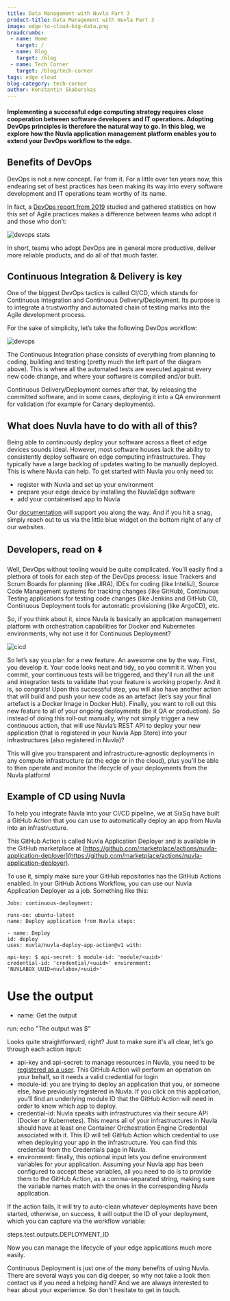 ```yaml
---
title: Data Management with Nuvla Part 3
product-title: Data Management with Nuvla Part 3
image: edge-to-cloud-big-data.png
breadcrumbs:
 - name: Home
   target: /
 - name: Blog
   target: /blog
 - name: Tech Corner
   target: /blog/tech-corner
tags: edge cloud
blog-category: tech-corner
author: Konstantin Skaburskas
---
```


#### Implementing a successful edge computing strategy requires close cooperation between software developers and IT operations.  Adopting DevOps principles is therefore the natural way to go. In this blog, we explore how the Nuvla application management platform enables you to extend your DevOps workflow to the edge.


## Benefits of DevOps 

DevOps is not a new concept. Far from it. For a little over ten years now, this endearing set of best practices has been making its way into every software development and IT operations team worthy of its name.

In fact, a [DevOps report from 2019](https://cloud.google.com/devops/state-of-devops/) studied and gathered statistics on how this set of Agile practices makes a difference between teams who adopt it and those who don’t:

![devops stats](/assets/img/blog/devopsstats.png)

In short, teams who adopt DevOps are in general more productive, deliver more reliable products, and do all of that much faster.

## Continuous Integration & Delivery is key

One of the biggest DevOps tactics is called CI/CD, which stands for Continuous Integration and Continuous Delivery/Deployment. Its purpose is to integrate a trustworthy and automated chain of testing marks into the Agile development process.

For the sake of simplicity, let’s take the following DevOps workflow:

![devops](/assets/img/blog/devops2.jpeg)


The Continuous Integration phase consists of everything from planning to coding, building and testing (pretty much the left part of the diagram above). This is where all the automated tests are executed against every new code change, and where your software is compiled and/or built.

Continuous Delivery/Deployment comes after that, by releasing the committed software, and in some cases, deploying it into a QA environment for validation (for example for Canary deployments). 

## What does Nuvla have to do with all of this?

Being able to continuously deploy your software across a fleet of edge devices sounds ideal. However, most software houses lack the ability to consistently deploy software on edge computing infrastructures. They typically have a large backlog of updates waiting to be manually deployed. This is where Nuvla can help. To get started with Nuvla you only need to:

- register with Nuvla and set up your environment 
- prepare your edge device by installing the NuvlaEdge software
- add your containerised app to Nuvla

Our [documentation](https://docs.nuvla.io/) will support you along the way. And if you hit a snag, simply reach out to us via the little blue widget on the bottom right of any of our websites.

## Developers, read on ⬇️

Well, DevOps without tooling would be quite complicated. You’ll easily find a plethora of tools for each step of the DevOps process: Issue Trackers and Scrum Boards for planning (like JIRA), IDEs for coding (like IntelliJ), Source Code Management systems for tracking changes (like GitHub), Continuous Testing applications for testing code changes (like Jenkins and GitHub CI), Continuous Deployment tools for automatic provisioning (like ArgoCD), etc.

So, if you think about it, since Nuvla is basically an application management platform with orchestration capabilities for Docker and Kubernetes environments, why not use it for Continuous Deployment?

![cicd](/assets/img/blog/nuvlacicd.png)

So let’s say you plan for a new feature. An awesome one by the way. First, you develop it. Your code looks neat and tidy, so you commit it. When you commit, your continuous tests will be triggered, and they’ll run all the unit and integration tests to validate that your feature is working properly. And it is, so congrats! Upon this successful step, you will also have another action that will build and push your new code as an artefact (let’s say your final artefact is a Docker Image in Docker Hub). Finally, you want to roll out this new feature to all of your ongoing deployments (be it QA or production). So instead of doing this roll-out manually, why not simply trigger a new continuous action, that will use Nuvla’s REST API to deploy your new application (that is registered in your Nuvla App Store) into your infrastructures (also registered in Nuvla)?

This will give you transparent and infrastructure-agnostic deployments in any compute infrastructure (at the edge or in the cloud), plus you’ll be able to then operate and monitor the lifecycle of your deployments from the Nuvla platform!

## Example of CD using Nuvla

To help you integrate Nuvla into your CI/CD pipeline, we at SixSq have built a GitHub Action that you can use to automatically deploy an app from Nuvla into an infrastructure.

This GitHub Action is called Nuvla Application Deployer and is available in the GitHub marketplace at [https://github.com/marketplace/actions/nuvla-application-deployer](https://github.com/marketplace/actions/nuvla-application-deployer).

To use it, simply make sure your GitHub repositories has the GitHub Actions enabled. In your GitHub Actions Workflow, you can use our Nuvla Application Deployer as a job. Something like this:



```
Jobs: continuous-deployment: 

runs-on: ubuntu-latest
name: Deploy application from Nuvla steps: 

- name: Deploy
id: deploy
uses: nuvla/nuvla-deploy-app-action@v1 with: 

api-key: $ api-secret: $ module-id: 'module/<uuid>'
credential-id: 'credential/<uuid>' environment: 'NUVLABOX_UUID=nuvlabox/<uuid>' 
```

# Use the output
- name: Get the output 

run: echo "The output was $"  



Looks quite straightforward, right? Just to make sure it's all clear, let’s go through each action input:

- api-key and api-secret: to manage resources in Nuvla, you need to be [registered as a user](https://nuvla.io/ui/sign-up). This GitHub Action will perform an operation on your behalf, so it needs a valid credential for login
- module-id: you are trying to deploy an application that you, or someone else, have previously registered in Nuvla. If you click on this application, you’ll find an underlying module ID that the GitHub Action will need in order to know which app to deploy.
- credential-id: Nuvla speaks with infrastructures via their secure API (Docker or Kubernetes). This means all of your infrastructures in Nuvla should have at least one Container Orchestration Engine Credential associated with it. This ID will tell GitHub Action which credential to use when deploying your app in the infrastructure. You can find this credential from the Credentials page in Nuvla.
- environment: finally, this optional input lets you define environment variables for your application. Assuming your Nuvla app has been configured to accept these variables, all you need to do is to provide them to the GitHub Action, as a comma-separated string, making sure the variable names match with the ones in the corresponding Nuvla application.

If the action fails, it will try to auto-clean whatever deployments have been started, otherwise, on success, it will output the ID of your deployment, which you can capture via the workflow variable:

steps.test.outputs.DEPLOYMENT_ID 


Now you can manage the lifecycle of your edge applications much more easily.

Continuous Deployment is just one of the many benefits of using Nuvla.  There are several ways you can dig deeper, so why not take a look then contact us if you need a helping hand? And we are always interested to hear about your experience. So don't hesitate to get in touch.